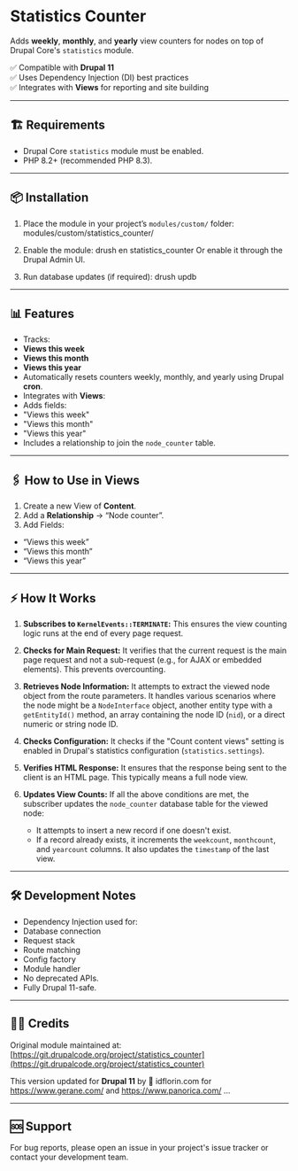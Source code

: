 # Statistics Counter

Adds **weekly**, **monthly**, and **yearly** view counters for nodes on top of Drupal Core's `statistics` module.

✅ Compatible with **Drupal 11**  
✅ Uses Dependency Injection (DI) best practices  
✅ Integrates with **Views** for reporting and site building

---

## 🏗️ Requirements

- Drupal Core `statistics` module must be enabled.
- PHP 8.2+ (recommended PHP 8.3).

---

## 📦 Installation

1. Place the module in your project’s `modules/custom/` folder:
modules/custom/statistics_counter/
2. Enable the module:
drush en statistics_counter
Or enable it through the Drupal Admin UI.

3. Run database updates (if required):
drush updb

---

## 📊 Features

- Tracks:
- **Views this week**
- **Views this month**
- **Views this year**
- Automatically resets counters weekly, monthly, and yearly using Drupal **cron**.
- Integrates with **Views**:
- Adds fields:
 - "Views this week"
 - "Views this month"
 - "Views this year"
- Includes a relationship to join the `node_counter` table.

---

## 🖇️ How to Use in Views

1. Create a new View of **Content**.
2. Add a **Relationship** → “Node counter”.
3. Add Fields:
- “Views this week”
- “Views this month”
- “Views this year”

---

## ⚡ How It Works

1.  **Subscribes to `KernelEvents::TERMINATE`:** This ensures the view counting logic runs at the end of every page request.

2.  **Checks for Main Request:** It verifies that the current request is the main page request and not a sub-request (e.g., for AJAX or embedded elements). This prevents overcounting.

3.  **Retrieves Node Information:** It attempts to extract the viewed node object from the route parameters. It handles various scenarios where the node might be a `NodeInterface` object, another entity type with a `getEntityId()` method, an array containing the node ID (`nid`), or a direct numeric or string node ID.

4.  **Checks Configuration:** It checks if the "Count content views" setting is enabled in Drupal's statistics configuration (`statistics.settings`).

5.  **Verifies HTML Response:** It ensures that the response being sent to the client is an HTML page. This typically means a full node view.

6.  **Updates View Counts:** If all the above conditions are met, the subscriber updates the `node_counter` database table for the viewed node:
    * It attempts to insert a new record if one doesn't exist.
    * If a record already exists, it increments the `weekcount`, `monthcount`, and `yearcount` columns. It also updates the `timestamp` of the last view.

---

## 🛠️ Development Notes

- Dependency Injection used for:
- Database connection
- Request stack
- Route matching
- Config factory
- Module handler
- No deprecated APIs.
- Fully Drupal 11-safe.

---

## 👷‍♂️ Credits

Original module maintained at:  
[https://git.drupalcode.org/project/statistics_counter](https://git.drupalcode.org/project/statistics_counter)

This version updated for **Drupal 11** by 🧩 idflorin.com 
for https://www.gerane.com/ and https://www.panorica.com/ ...

---

## 🆘 Support

For bug reports, please open an issue in your project's issue tracker 
or contact your development team.
